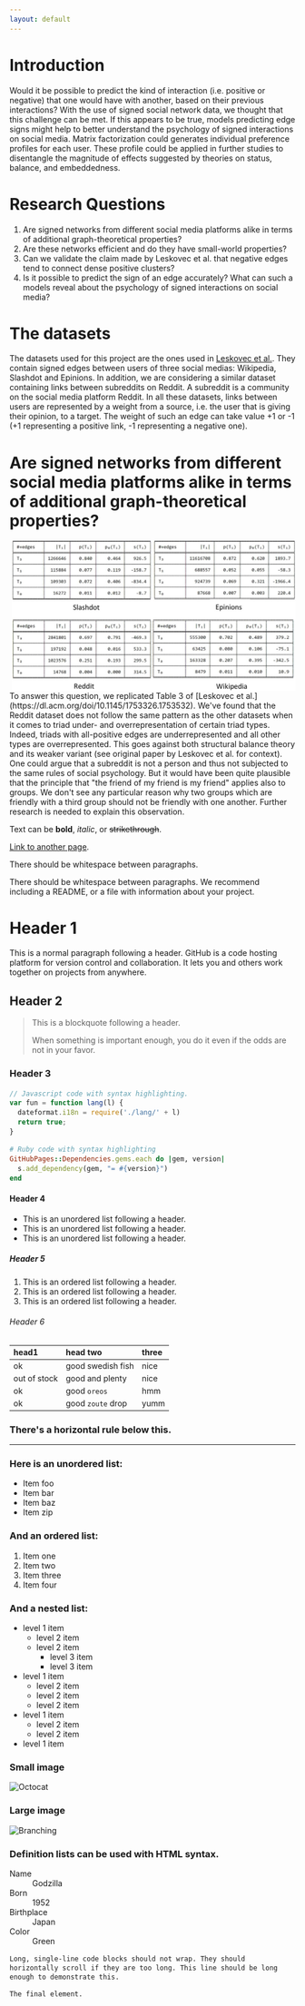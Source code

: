 ```yaml
---
layout: default
---
```


# Introduction
Would it be possible to predict the kind of interaction (i.e. positive or negative) that one would have with another, based on their previous interactions? With the use of signed social network data, we thought that this challenge can be met. If this appears to be true, models predicting edge signs might help to better understand the psychology of signed interactions on social media. Matrix factorization could generates individual preference profiles for each user. These profile could be applied in further studies to disentangle the magnitude of effects suggested by theories on status, balance, and embeddedness.

# Research Questions
1. Are signed networks from different social media platforms alike in terms of additional graph-theoretical properties?
2. Are these networks efficient and do they have small-world properties?
3. Can we validate the claim made by Leskovec et al. that negative edges tend to connect dense positive clusters?
4. Is it possible to predict the sign of an edge accurately? What can such a models reveal about the psychology of signed interactions on social media?

# The datasets
The datasets used for this project are the ones used in [Leskovec et al.](https://dl.acm.org/doi/10.1145/1753326.1753532). They contain signed edges between users of three social medias: Wikipedia, Slashdot and Epinions. In addition, we are considering a similar dataset containing links between subreddits on Reddit. A subreddit is a community on the social media platform Reddit. In all these datasets, links between users are represented by a weight from a source, i.e. the user that is giving their opinion, to a target. The weight of such an edge can take value +1 or -1 (+1 representing a positive link, -1 representing a negative one). 

# Are signed networks from different social media platforms alike in terms of additional graph-theoretical properties?

<img align="right" src="images/results.jpg"  width="500">
To answer this question, we replicated Table 3 of [Leskovec et al.](https://dl.acm.org/doi/10.1145/1753326.1753532). We've found that the Reddit dataset does not follow the same pattern as the other datasets when it comes to triad under- and overrepresentation of certain triad types. Indeed, triads with all-positive edges are underrepresented and all other types are overrepresented. This goes against both structural balance theory and its weaker variant (see original paper by Leskovec et al. for context). One could argue that a subreddit is not a person and thus not subjected to the same rules of social psychology. But it would have been quite plausible that the principle that "the friend of my friend is my friend" applies also to groups. We don't see any particular reason why two groups which are friendly with a third group should not be friendly with one another. Further research is needed to explain this observation.













Text can be **bold**, _italic_, or ~~strikethrough~~.

[Link to another page](./another-page.html).

There should be whitespace between paragraphs.

There should be whitespace between paragraphs. We recommend including a README, or a file with information about your project.

# Header 1

This is a normal paragraph following a header. GitHub is a code hosting platform for version control and collaboration. It lets you and others work together on projects from anywhere.

## Header 2

> This is a blockquote following a header.
>
> When something is important enough, you do it even if the odds are not in your favor.

### Header 3

```js
// Javascript code with syntax highlighting.
var fun = function lang(l) {
  dateformat.i18n = require('./lang/' + l)
  return true;
}
```

```ruby
# Ruby code with syntax highlighting
GitHubPages::Dependencies.gems.each do |gem, version|
  s.add_dependency(gem, "= #{version}")
end
```

#### Header 4

*   This is an unordered list following a header.
*   This is an unordered list following a header.
*   This is an unordered list following a header.

##### Header 5

1.  This is an ordered list following a header.
2.  This is an ordered list following a header.
3.  This is an ordered list following a header.

###### Header 6

| head1        | head two          | three |
|:-------------|:------------------|:------|
| ok           | good swedish fish | nice  |
| out of stock | good and plenty   | nice  |
| ok           | good `oreos`      | hmm   |
| ok           | good `zoute` drop | yumm  |

### There's a horizontal rule below this.

* * *

### Here is an unordered list:

*   Item foo
*   Item bar
*   Item baz
*   Item zip

### And an ordered list:

1.  Item one
1.  Item two
1.  Item three
1.  Item four

### And a nested list:

- level 1 item
  - level 2 item
  - level 2 item
    - level 3 item
    - level 3 item
- level 1 item
  - level 2 item
  - level 2 item
  - level 2 item
- level 1 item
  - level 2 item
  - level 2 item
- level 1 item

### Small image

![Octocat](https://github.githubassets.com/images/icons/emoji/octocat.png)

### Large image

![Branching](https://guides.github.com/activities/hello-world/branching.png)


### Definition lists can be used with HTML syntax.

<dl>
<dt>Name</dt>
<dd>Godzilla</dd>
<dt>Born</dt>
<dd>1952</dd>
<dt>Birthplace</dt>
<dd>Japan</dd>
<dt>Color</dt>
<dd>Green</dd>
</dl>

```
Long, single-line code blocks should not wrap. They should horizontally scroll if they are too long. This line should be long enough to demonstrate this.
```

```
The final element.
```
